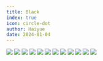 ```yaml
---
title: Black
index: true
icon: circle-dot
author: Haiyue
date: 2024-01-04
---
```


![](/data/english/reading/AA-Black/001.jpg)
![](/data/english/reading/AA-Black/002.jpg)
![](/data/english/reading/AA-Black/003.jpg)
![](/data/english/reading/AA-Black/004.jpg)
![](/data/english/reading/AA-Black/005.jpg)
![](/data/english/reading/AA-Black/006.jpg)
![](/data/english/reading/AA-Black/007.jpg)
![](/data/english/reading/AA-Black/008.jpg)
![](/data/english/reading/AA-Black/009.jpg)
![](/data/english/reading/AA-Black/010.jpg)
![](/data/english/reading/AA-Black/011.jpg)
![](/data/english/reading/AA-Black/012.jpg)
